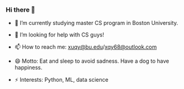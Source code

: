 ### Hi there 👋

- 🔭 I’m currently studying master CS program in Boston University.  

- 🤔 I’m looking for help with CS guys!  

- 📫 How to reach me: xuqy@bu.edu/xqy68@outlook.com  

- 😄 Motto: Eat and sleep to avoid sadness. Have a dog to have happiness.

- ⚡ Interests: Python, ML, data science
